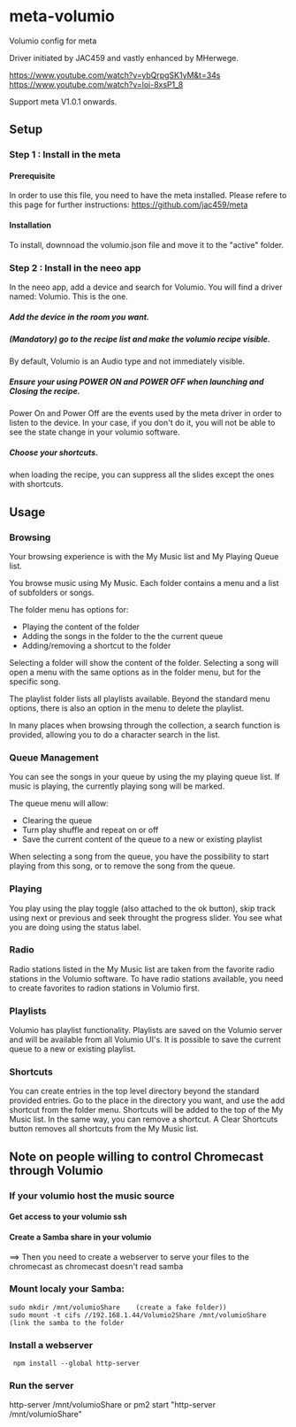 # meta-volumio
Volumio config for meta

Driver initiated by JAC459 and vastly enhanced by MHerwege.

https://www.youtube.com/watch?v=ybQrpgSK1yM&t=34s
https://www.youtube.com/watch?v=loi-8xsP1_8

Support meta V1.0.1 onwards.

## Setup
### Step 1 : Install in the meta
#### Prerequisite
In order to use this file, you need to have the meta installed. Please refere to this page for further instructions:
https://github.com/jac459/meta
#### Installation
To install, downnoad the volumio.json file and move it to the "active" folder.

### Step 2 : Install in the neeo app
In the neeo app, add a device and search for Volumio.
You will find a driver named: Volumio.
This is the one.
##### Add the device in the room you want.
##### (Mandatory) go to the recipe list and make the volumio recipe visible.
By default, Volumio is an Audio type and not immediately visible.
##### Ensure your using POWER ON and POWER OFF when launching and Closing the recipe.
Power On and Power Off are the events used by the meta driver in order to listen to the device.
In your case, if you don't do it, you will not be able to see the state change in your volumio software.
##### Choose your shortcuts.
when loading the recipe, you can suppress all the slides except the ones with shortcuts. 

## Usage
### Browsing
Your browsing experience is with the My Music list and My Playing Queue list.

You browse music using My Music.
Each folder contains a menu and a list of subfolders or songs.

The folder menu has options for:
- Playing the content of the folder
- Adding the songs in the folder to the the current queue
- Adding/removing a shortcut to the folder

Selecting a folder will show the content of the folder.
Selecting a song will open a menu with the same options as in the folder menu, but for the specific song.

The playlist folder lists all playlists available.
Beyond the standard menu options, there is also an option in the menu to delete the playlist.

In many places when browsing through the collection, a search function is provided, allowing you to do a character search in the list.

### Queue Management
You can see the songs in your queue by using the my playing queue list.
If music is playing, the currently playing song will be marked.

The queue menu will allow:
- Clearing the queue
- Turn play shuffle and repeat on or off
- Save the current content of the queue to a new or existing playlist

When selecting a song from the queue, you have the possibility to start playing from this song, or to remove the song from the queue.
### Playing
You play using the play toggle (also attached to the ok button), skip track using next or previous and seek throught the progress slider.
You see what you are doing using the status label.
### Radio
Radio stations listed in the My Music list are taken from the favorite radio stations in the Volumio software.
To have radio stations available, you need to create favorites to radion stations in Volumio first.

### Playlists
Volumio has playlist functionality.
Playlists are saved on the Volumio server and will be available from all Volumio UI's.
It is possible to save the current queue to a new or existing playlist.
### Shortcuts
You can create entries in the top level directory beyond the standard provided entries.
Go to the place in the directory you want, and use the add shortcut from the folder menu.
Shortcuts will be added to the top of the My Music list.
In the same way, you can remove a shortcut.
A Clear Shortcuts button removes all shortcuts from the My Music list.

## Note on people willing to control Chromecast through Volumio
### If your volumio host the music source
#### Get access to your volumio ssh
#### Create a Samba share in your volumio
==> Then you need to create a webserver to serve your files to the chromecast as chromecast doesn't read samba
### Mount localy your Samba:
```
sudo mkdir /mnt/volumioShare    (create a fake folder))
sudo mount -t cifs //192.168.1.44/Volumio2Share /mnt/volumioShare (link the samba to the folder
```
### Install a webserver
``` npm install --global http-server```
### Run the server
http-server /mnt/volumioShare
or pm2 start "http-server /mnt/volumioShare"


